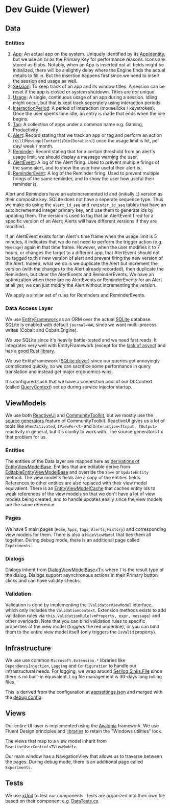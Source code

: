 # Dev Guide (Viewer)

## Data

### Entities

1. [App](./src/Cobalt.Common.Data/Entities/App.cs): An actual app on the system. Uniquely identified by its [AppIdentity](./src/Cobalt.Common.Data/Entities/App.cs), but we use an `Id` as the Primary Key for performance reasons.
Icons are stored as blobs. Notably, when an App is inserted not all fields might be initialized, there will be a slightly delay where the Engine finds the actual details to fill in. But the insertion happens first since we need to insert the session and usage as well.
1. [Session](./src/Cobalt.Common.Data/Entities/Session.cs): To keep track of an app and its window titles. A session can be reset if the app is closed or system shutdown. Titles are _not_ unique.
1. [Usage](./src/Cobalt.Common.Data/Entities/Usage.cs): A single, continuous usage of an app during a session. Idling might occur, but that is kept track seperately using interaction periods.
1. [InteractionPeriod](./src/Cobalt.Common.Data/Entities/InteractionPeriod.cs): A period of interaction (mouselicks / keystrokes). Once the user spents time idle, an entry is made that ends when the idle begins.
1. [Tag](./src/Cobalt.Common.Data/Entities/Tag.cs): A collection of apps under a common name e.g. Gaming, Productivity
1. [Alert](./src/Cobalt.Common.Data/Entities/Alert.cs): Record stating that we track an app or tag and perform an action (`Kill`/`Message(Content)`/`Dim(Duration)`) once the usage limit is hit, per day/ week / month.
1. [Reminder](./src/Cobalt.Common.Data/Entities/Reminder.cs): Record stating that for a certain threshold from an alert's usage limit, we should display a message warning the user.
1. [AlertEvent](./src/Cobalt.Common.Data/Entities/AlertEvent.cs): A log of the Alert firing. Used to prevent multiple firings of the same alert, and to show the user how useful their alert is.
1. [ReminderEvent](./src/Cobalt.Common.Data/Entities/ReminderEvent.cs): A log of the Reminder firing. Used to prevent multiple firings of the same reminder, and to show the user how useful their reminder is.

Alert and Reminders have an autoincremented id and (initially `1`) version as their composite key. SQLite does not have a seperate sequence type. Thus we make do using the `alert_id_seq` and `reminder_id_seq` tables that have an autoincremented integer primary key, and use them to generate ids by updating them. The version is used to tag that an
AlertEvent fired for a specific version of an Alert; Alerts will have different versions if they are modified.

If an AlertEvent exists for an Alert's time frame when the usage limit is 5 minutes, it indicates that we do not need to perform the trigger action (e.g. `Message`) again in that time frame.
However, when the user modifies it to 7 hours, or changes the target to a different app, that AlertEvent should not be tagged to this new version of alert and prevent firing the new version of the Alert.
Indeed, what we do is we duplicate the Alert but increment the version (with the changes to the Alert already recorded), then duplicate the Reminders, but clear the AlertEvents and ReminderEvents.
We have an optimization when there are no AlertEvents or ReminderEvents for an Alert at all yet; we can just modify the Alert without incrementing the version.

We apply a similar set of rules for Reminders and ReminderEvents.

### Data Access Layer
We use [EntityFramework](https://learn.microsoft.com/en-us/ef/) as an ORM over the actual [SQLite](https://www.sqlite.org/index.html) database. SQLite is enabled
with default `journal=WAL` since we want multi-process writes (Cobalt and Cobalt.Engine).

We use SQLite since it's heavily battle-tested and we need fast reads. It integrates very well with EntityFramework (except for the [lack of async](https://learn.microsoft.com/en-us/dotnet/standard/data/sqlite/async))
and has a [good Rust library](https://github.com/rusqlite/rusqlite).

We use EntityFramework ([SQLite driver](https://learn.microsoft.com/en-us/ef/core/providers/sqlite/?tabs=dotnet-core-cli)) since our queries get annoyingly complicated quickly, so we can sacrifice some performance in query translation and instead get major ergonomics wins.

It's configured such that we have a connection pool of our DbContext (called [QueryContext](./src/Cobalt.Common.Data/QueryContext.cs)) set up during service injector startup.

## ViewModels
We use both [ReactiveUI](https://github.com/reactiveui) and [CommunityToolkit](https://learn.microsoft.com/en-us/dotnet/communitytoolkit/mvvm/), but we mostly use the [source generators](https://learn.microsoft.com/en-us/dotnet/communitytoolkit/mvvm/generators/overview) feature of CommunityToolkit.
ReactiveUI gives us a lot of tools like `WhenActivated`, `IViewFor<T>` and `Interaction<TInput, TOutput>` reactivity in general, but it's clunky to work with. The source generators fix that problem for us.

### Entities
The entities of the Data layer are mapped here as [derivations of EntityViewModelBase](./src/Cobalt.Common.ViewModels/Entities/EntityViewModelBase.cs). Entities that are editable derive from [EditableEntityViewModelBase](./src/Cobalt.Common.ViewModels/Entities/EntityViewModelBase.cs) and override the `Save` or `UpdateEntity` method.
The view model's fields are a _copy_ of the entities fields. References to other entities are also replaced
with their view model equivalent. There is an [EntityViewModelCache](./src/Cobalt.Common.ViewModels/Entities/EntityViewModelCache.cs) that caches entity Ids to weak references of the view models so that we don't have a lot of view models being created, and to handle updates easily since the view models are the same reference.

### Pages
We have 5 main pages (`Home`, `Apps`, `Tags`, `Alerts`, `History`) and corresponding view models for them. There is also a `MainViewModel` that ties them all together.
During debug mode, there is an additional page called `Experiments`.

### Dialogs
Dialogs inherit from [DialogViewModelBase\<T>](./src/Cobalt.Common.ViewModels/Dialogs/DialogViewModelBase.cs) where `T` is the result type of the dialog. Dialogs support asynchronous actions
in their Primary button clicks and can have validity checks.

### Validation
Validation is done by implementing the `IValidatorViewModel` interface, which only includes the `ValidationContext`. Extension methods exists to add validation rules via
`this.ValidationRule(vmProperty, expr, message)` and other overloads. Note that you can bind validation rules to specific properties of the view model (triggers the red underline), or you can bind them
to the entire view model itself (only triggers the `IsValid` property).

## Infrastructure
We use use common `Microsoft.Extension.*` libraries like `DependencyInjection`, `Logging` and `Configuration` to handle our infrastructural needs.
For logging, we wrap around [Serilog.Sinks.File](https://github.com/serilog/serilog-sinks-file) since there is no built-in equivalent. Log file management is 30-days long rolling files.

This is derived from the configuration at [appsettings.json](./appsettings.json) and merged with the [debug config](./dbg/appsettings.Debug.json).


## Views
Our entire UI layer is implemented using the [Avalonia](https://docs.avaloniaui.net/) framework. We use Fluent Design principles and [libraries](https://github.com/amwx/FluentAvalonia) to retain the "Windows utilities" look.

The views that map to a view model inherit from `ReactiveUserControl<TViewModel>`.

Our main window has a NavigationView that allows us to traverse between the pages.
During debug mode, there is an additional page called `Experiments`.

## Tests
We use [xUnit](https://github.com/xunit/xunit) to test our components. Tests are organized into their own file based on their component e.g. [DataTests.cs](./src/Cobalt.Tests/DataTests.cs).
